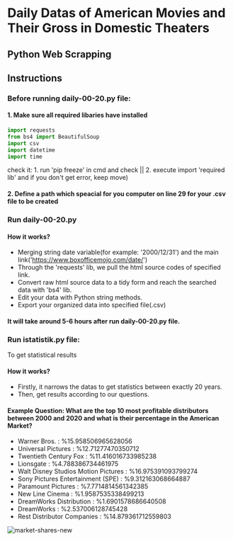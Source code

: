 # Daily Datas of American Movies and Their Gross in Domestic Theaters
## Python Web Scrapping
## Instructions

### Before running daily-00-20.py file:

#### 1. Make sure all required libaries have installed
```python
import requests
from bs4 import BeautifulSoup
import csv
import datetime
import time
```
check it: 1. run 'pip freeze' in cmd and check || 2. execute import 'required lib' and if you don't get error, keep move)

#### 2. Define a path which speacial for you computer on line 29 for your .csv file to be created 

### Run daily-00-20.py

#### How it works?
* Merging string date variable(for example: '2000/12/31') and the main link('https://www.boxofficemojo.com/date/')
* Through the 'requests' lib, we pull the html source codes of specified link.
* Convert raw html source data to a tidy form and reach the searched data with 'bs4' lib.
* Edit your data with Python string methods.
* Export your organized data into specified file(.csv)

#### It will take around 5-6 hours after run daily-00-20.py file.

### Run istatistik.py file:
To get statistical results
#### How it works?
* Firstly, it narrows the datas to get statistics between exactly 20 years.
* Then, get results according to our questions.
#### Example Question: What are the top 10 most profitable distributors between 2000 and 2020 and what is their percentage in the American Market?

* Warner Bros. : %15.958506965628056
* Universal Pictures : %12.71277470350712
* Twentieth Century Fox : %11.416016733985238
* Lionsgate : %4.788386734461975
* Walt Disney Studios Motion Pictures : %16.975391093799274
* Sony Pictures Entertainment (SPE) : %9.312163068664887
* Paramount Pictures : %7.7714814561342385
* New Line Cinema : %1.9587535338499213
* DreamWorks Distribution : %1.6901578686640508
* DreamWorks : %2.537006128745428
* Rest Distributor Companies : %14.879361712559803

![market-shares-new](https://user-images.githubusercontent.com/44267861/219720951-f478d908-caa8-4dfb-802c-99eddf05b693.png)

